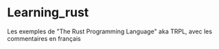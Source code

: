 # Learning_rust

Les exemples de "The Rust Programming Language" aka TRPL, avec les commentaires en français

